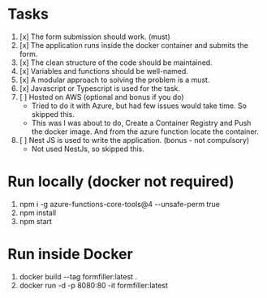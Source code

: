 # Tasks

1. [x] The form submission should work. (must)
2. [x] The application runs inside the docker container and submits the form.
3. [x] The clean structure of the code should be maintained.
4. [x] Variables and functions should be well-named.
5. [x] A modular approach to solving the problem is a must.
6. [x] Javascript or Typescript is used for the task.
7. [ ] Hosted on AWS (optional and bonus if you do)
   - Tried to do it with Azure, but had few issues would take time. So skipped this.
   - This was I was about to do, Create a Container Registry and Push the docker image. And from the azure function locate the container.
8. [ ] Nest JS is used to write the application. (bonus - not compulsory)
   - Not used NestJs, so skipped this.

# Run locally (docker not required)

1. npm i -g azure-functions-core-tools@4 --unsafe-perm true
2. npm install
3. npm start

# Run inside Docker

1. docker build --tag formfiller:latest .
2. docker run -d -p 8080:80 -it formfiller:latest
